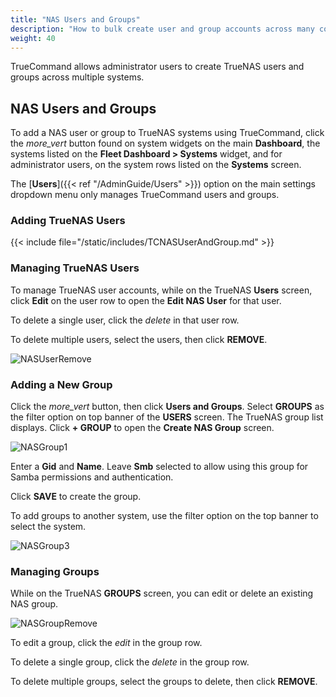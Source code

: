 ```yaml
---
title: "NAS Users and Groups"
description: "How to bulk create user and group accounts across many connected TrueNAS systems."
weight: 40
---
```


TrueCommand allows administrator users to create TrueNAS users and groups across multiple systems. 

## NAS Users and Groups
To add a NAS user  or group to TrueNAS systems using TrueCommand, click the <i class="material-icons" aria-hidden="true" >more_vert</i> button found on system widgets on the main **Dashboard**, the systems listed on the **Fleet Dashboard > Systems** widget, and for administrator users, on the system rows listed on the **Systems** screen. 

The [**Users**]({{< ref "/AdminGuide/Users" >}}) option on the main settings dropdown menu only manages TrueCommand users and groups.

### Adding TrueNAS Users

{{< include file="/static/includes/TCNASUserAndGroup.md" >}}

### Managing TrueNAS Users

To manage TrueNAS user accounts, while on the TrueNAS **Users** screen, click **Edit** on the user row to open the **Edit NAS User** for that user.

To delete a single user, click the <i class="material-icons" aria-hidden="true" title="Delete">delete</i> in that user row.

To delete multiple users, select the users, then click **REMOVE**.

![NASUserRemove](/images/TrueCommand/Dashboard/NASUserRemove.png "Removing multiple NAS users")

### Adding a New Group

Click the <i class="material-icons" aria-hidden="true" >more_vert</i> button, then click **Users and Groups**. 
Select **GROUPS** as the filter option on top banner of the **USERS** screen. The TrueNAS group list displays. 
Click **+ GROUP** to open the **Create NAS Group** screen.

![NASGroup1](/images/TrueCommand/Dashboard/NASGroup1.png "Creating a New NAS Group")

Enter a **Gid** and **Name**. Leave **Smb** selected to allow  using this group for Samba permissions and authentication. 

Click **SAVE** to create the group.

To add groups to another system, use the filter option on the top banner to select the system.

![NASGroup3](/images/TrueCommand/Dashboard/NASGroup3.png "Creating a New NAS Group on a Different System")

### Managing Groups
While on the TrueNAS **GROUPS** screen, you can edit or delete an existing NAS group.

![NASGroupRemove](/images/TrueCommand/Dashboard/NASGroupRemove.png "Removing multiple NAS groups")

To edit a group, click the <i class="material-icons" aria-hidden="true" title="Configure">edit</i> in the group row.

To delete a single group, click the <i class="material-icons" aria-hidden="true" title="Delete">delete</i> in the group row.

To delete multiple groups, select the groups to delete, then click **REMOVE**.
